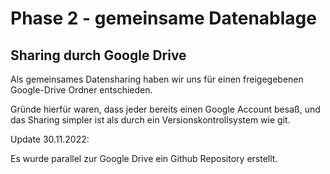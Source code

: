 # Phase 2 - gemeinsame Datenablage

## Sharing durch Google Drive

Als gemeinsames Datensharing haben wir uns für einen freigegebenen Google-Drive Ordner entschieden.

Gründe hierfür waren, dass jeder bereits einen Google Account besaß, und das Sharing simpler ist als durch ein Versionskontrollsystem wie git.

Update 30.11.2022:

Es wurde parallel zur Google Drive ein Github Repository erstellt.